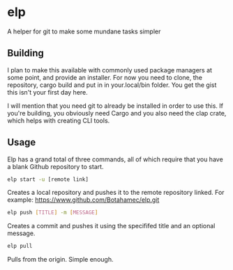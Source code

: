 # elp
A helper for git to make some mundane tasks simpler

## Building
I plan to make this available with commonly used package managers at some point, and provide an installer. For now you need to clone, the repository, cargo build and put in in your.local/bin folder. You get the gist this isn't your first day here.

I will mention that you need git to already be installed in order to use this. If you're building, you obviously need Cargo and you also need the clap crate, which helps with creating CLI tools.

## Usage
Elp has a grand total of three commands, all of which require that you have a blank Github repository to start.

```bash
elp start -u [remote link]
```
Creates a local repository and pushes it to the remote repository linked. For example: https://www.github.com/Botahamec/elp.git

```bash
elp push [TITLE] -m [MESSAGE]
```
Creates a commit and pushes it using the specififed title and an optional message.

```bash
elp pull
```
Pulls from the origin. Simple enough.
